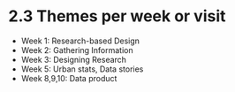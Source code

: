 # 2.3  Themes per week or visit

- Week 1: Research-based Design 
- Week 2: Gathering Information 
- Week 3: Designing Research 
- Week 5: Urban stats, Data stories 
- Week 8,9,10: Data product 
